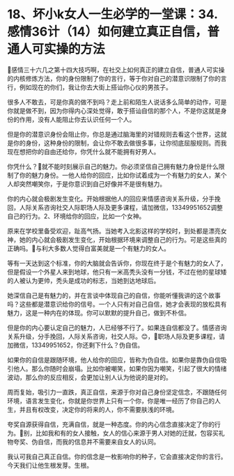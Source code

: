 # 18、坏小k女人一生必学的一堂课：34.感情36计（14）如何建立真正自信，普通人可实操的方法

🎼感情三十六几之第十四大技巧啊，在社交上如何真正的建立自信，普通人可实操的内核修炼方法，你的身份限制了你的言行，等于你对自己的潜意识限制了你的言行，例如现在的你们，我让你去大街上搭讪你心仪的男孩子。

很多人不敢去，可是你真的做不到吗？走上前和陌生人说话多么简单的动作，可是你就是做不到，因为你得内心深处觉得，敢于搭讪自信的那个人，不是你这就是身份的作用，没有人能阻止你去认识任何一个人。

但是你的潜意识身份会阻止你，你总是通过脑海里的对错规则去看这个世界，这就是你的身份，这种身份的限制，会让你不敢去做很多事，让你彻底屈服规则。而我现在想把你的自由还给你，你凭什么就不能拥有好男人。

你凭什么？🎼就不能时刻展示自己的魅力。你必须坚信自己拥有魅力身份是什么限制了你的魅力身份。一他人给你的回应，比如你试着成为一个有魅力的女人，某个人却突然嘲笑你，于是你意识到自己好像并不是很有魅力。

你的内心就会极剧发生变化。开始根据他人的回应来情感咨询关系升级，分手挽回，人际关系咨询社交人际职场人际及更多课程，请加微信，13349951652调整自己的行为。2、环境给你的回应，比如一个女神。

原来在学校里备受欢迎，趾高气扬。当她考入北影这样的学校时，到处都是漂亮女神，她的内心就会极剧发生变化，开始根据环境来调整自己的行为。可是这些真的正确吗。🎼与利大多数人觉得白富美就是一个有魅力的女人。

等有一天达到这个标准，你的大脑就会告诉你，你现在终于是个有魅力的女人了，但是假设一个外星人来到地球，他只有一米高秃头没有一分钱，不过在他的星球矮的人被认为更帅，秃头是成功的标志，当她到达地球后。

她深信自己是有魅力的，并在言谈中体现自己的自信，你能听懂我讲的这个故事吗？这些都是潜意识给你的信号。一个人只有对自己自信，她才会表现的放松具有魅力，这是一种内在的体现。你可以默默的提升自己，做到不朴信。

但是你的内心要认定自己的魅力，人已经够不行了。如果连自信都没了。情感咨询关系升级，分手挽回，人际关系咨询，社交人际。😊，🎼职场人际及更多课程，请加微信，13349951652，你还剩下什么？伪自信。

如果你的自信是跟随环境，他人给你的回应，皆称为伪自信。如果你是靠伪自信吸引他人。那么你随时会崩塌。比如你被嘲笑，如果你因为嘲笑，引起了很大的情绪波动，那么你的反应相反，会更加让别人认为他说的是对的。

周而复始，吸引力一直跌，真正自信，来源于你对自己身份坚定信念，不跟随任何环境，语言发生变化，你就是你世界上只有一个你，你是唯一经历了你自己的人生，并且有权改变，决定你的将来的人，你不需要肤浅的环境。

夸奖自源获得自信，充满自信，就是一种态度。你的内心信念直接决定了你的行为。🎼别，比如我和有的女人接触，女人的信心来源于男人对她的迁就，包容买礼物夸奖、伪自信，而我的信息并不需要来自女人的认同。

我认可我自己真正自信。你的信念是一枚影响你的种子，它会直接决定你的言行。今天我们让他生根发芽。生根。